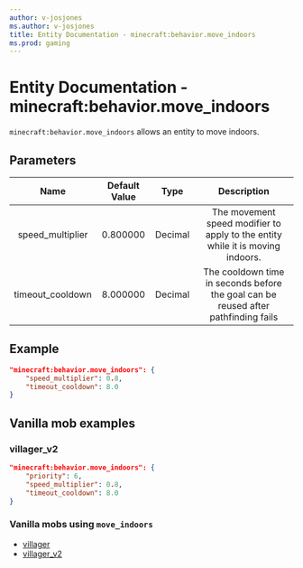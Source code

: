 ```yaml
---
author: v-josjones
ms.author: v-josjones
title: Entity Documentation - minecraft:behavior.move_indoors
ms.prod: gaming
---
```


# Entity Documentation - minecraft:behavior.move_indoors

`minecraft:behavior.move_indoors` allows an entity to move indoors.



## Parameters

| Name| Default Value| Type| Description |
|:-----------:|:-----------:|:-----------:|:-----------:|
| speed_multiplier| 0.800000| Decimal| The movement speed modifier to apply to the entity while it is moving indoors. |
| timeout_cooldown| 8.000000| Decimal| The cooldown time in seconds before the goal can be reused after pathfinding fails |

## Example

```json
"minecraft:behavior.move_indoors": {
    "speed_multiplier": 0.8,
    "timeout_cooldown": 8.0
}
```

## Vanilla mob examples

### villager_v2

```json
"minecraft:behavior.move_indoors": {
    "priority": 6,
    "speed_multiplier": 0.8,
    "timeout_cooldown": 8.0
}
```

### Vanilla mobs using `move_indoors`

- [villager](../../../../Source/VanillaBehaviorPack_Snippets/entities/villager.md)
- [villager_v2](../../../../source/vanillabehaviorpack_snippets/entities/villager_v2.md)

